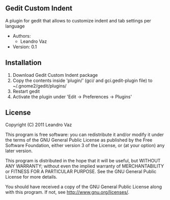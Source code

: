 Gedit Custom Indent
-------------------

A plugin for gedit that allows to customize indent and tab settings per language

* Authors:
  * Leandro Vaz
* Version: 0.1


Installation
------------

1. Download Gedit Custom Indent package
2. Copy the contents inside 'plugin/' (gci/ and gci.gedit-plugin file) to ~/.gnome2/gedit/plugins/
3. Restart gedit
4. Activate the plugin under 'Edit -> Preferences -> Plugins'


License
-------

Copyright (C) 2011 Leandro Vaz

This program is free software: you can redistribute it and/or modify
it under the terms of the GNU General Public License as published by
the Free Software Foundation, either version 3 of the License, or
(at your option) any later version.

This program is distributed in the hope that it will be useful,
but WITHOUT ANY WARRANTY; without even the implied warranty of
MERCHANTABILITY or FITNESS FOR A PARTICULAR PURPOSE.  See the
GNU General Public License for more details.

You should have received a copy of the GNU General Public License
along with this program.  If not, see <http://www.gnu.org/licenses/>.
